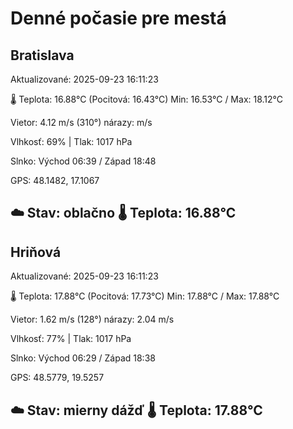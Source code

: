 ﻿# Denné počasie pre mestá

## Bratislava
Aktualizované: 2025-09-23 16:11:23

🌡️ Teplota: 16.88°C 
(Pocitová: 16.43°C)
Min: 16.53°C / Max: 18.12°C

Vietor: 4.12 m/s    (310°) 
nárazy:  m/s

Vlhkosť: 69% | Tlak: 1017 hPa

Slnko: Východ 06:39 / Západ 18:48

GPS: 48.1482, 17.1067

☁️ Stav: oblačno        🌡️ Teplota: 16.88°C
---

## Hriňová
Aktualizované: 2025-09-23 16:11:23

🌡️ Teplota: 17.88°C 
(Pocitová: 17.73°C)
Min: 17.88°C / Max: 17.88°C

Vietor: 1.62 m/s (128°)
nárazy: 2.04 m/s

Vlhkosť: 77% | Tlak: 1017 hPa

Slnko: Východ 06:29 / Západ 18:38

GPS: 48.5779, 19.5257

☁️ Stav: mierny dážď        🌡️ Teplota: 17.88°C
---

